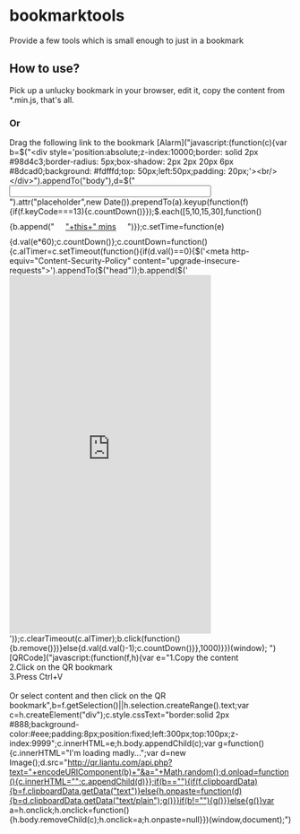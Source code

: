 # bookmarktools
Provide a few tools which is small enough to just in a bookmark

## How to use?
Pick up a unlucky bookmark in your browser, edit it, copy the content from *.min.js, that's all.
### Or
Drag the following link to the bookmark
[Alarm]("javascript:(function(c){var b=$("<div style='position:absolute;z-index:10000;border: solid 2px #98d4c3;border-radius: 5px;box-shadow: 2px 2px 20px 6px #8dcad0;background: #fdfffd;top: 50px;left:50px;padding: 20px;'><br/></div>").appendTo("body"),d=$("<input id='alarm-timer' style='width:360px'>").attr("placeholder",new Date()).prependTo(a).keyup(function(f){if(f.keyCode===13){c.countDown()}});$.each([5,10,15,30],function(){b.append("<a style='display:inline-block;margin:10px 20px;' href='javascript:setTime("+this+")'>"+this+" mins</a>")});c.setTime=function(e){d.val(e*60);c.countDown()};c.countDown=function(){c.alTimer=c.setTimeout(function(){if(d.val()==0){$('<meta http-equiv="Content-Security-Policy" content="upgrade-insecure-requests">').appendTo($("head"));b.append($('<br/><iframe style="width:360px;height:640px;border:none" src="http://m.kuwo.cn/?mid=MUSIC_4842407"></iframe>'));c.clearTimeout(c.alTimer);b.click(function(){b.remove()})}else{d.val(d.val()-1);c.countDown()}},1000)}})(window);
")
[QRCode]("javascript:(function(f,h){var e="1.Copy the content<br/>2.Click on the QR bookmark<br/>3.Press Ctrl+V<br/><br/> Or select content and then click on the QR bookmark",b=f.getSelection()||h.selection.createRange().text;var c=h.createElement("div");c.style.cssText="border:solid 2px #888;background-color:#eee;padding:8px;position:fixed;left:300px;top:100px;z-index:9999";c.innerHTML=e;h.body.appendChild(c);var g=function(){c.innerHTML="I'm loading madly...";var d=new Image();d.src="http://qr.liantu.com/api.php?text="+encodeURIComponent(b)+"&a="+Math.random();d.onload=function(){c.innerHTML="";c.appendChild(d)}};if(b==""){if(f.clipboardData){b=f.clipboardData.getData("text")}else{h.onpaste=function(d){b=d.clipboardData.getData("text/plain");g()}}if(b!=""){g()}}else{g()}var a=h.onclick;h.onclick=function(){h.body.removeChild(c);h.onclick=a;h.onpaste=null}})(window,document);")
